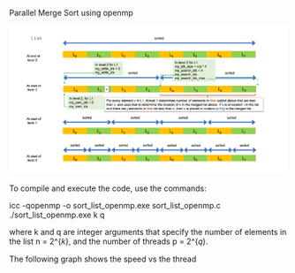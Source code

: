 Parallel Merge Sort using openmp

![Parallel Merge Sort](https://github.com/susavlsh10/Parallel-Computing/blob/main/images/MergeSort.png)


To compile and execute the code, use the commands:

icc -qopenmp -o sort_list_openmp.exe sort_list_openmp.c
./sort_list_openmp.exe k q

where k and q are integer arguments that specify the number of elements in the list n = 2^{𝑘}, and the number of threads p = 2^{𝑞}.


The following graph shows the speed vs the thread 
